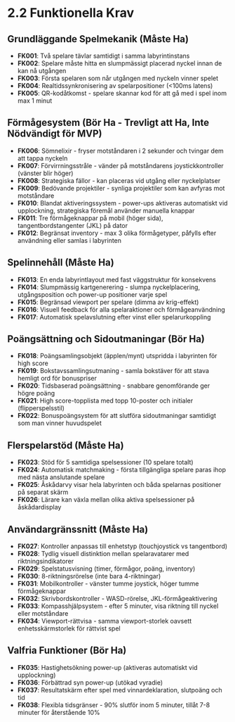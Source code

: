 # 2.2 Funktionella Krav

## Grundläggande Spelmekanik (Måste Ha)
- **FK001**: Två spelare tävlar samtidigt i samma labyrintinstans
- **FK002**: Spelare måste hitta en slumpmässigt placerad nyckel innan de kan nå utgången
- **FK003**: Första spelaren som når utgången med nyckeln vinner spelet
- **FK004**: Realtidssynkronisering av spelarpositioner (<100ms latens)
- **FK005**: QR-kodåtkomst - spelare skannar kod för att gå med i spel inom max 1 minut

## Förmågesystem (Bör Ha - Trevligt att Ha, Inte Nödvändigt för MVP)
- **FK006**: Sömnelixir - fryser motståndaren i 2 sekunder och tvingar dem att tappa nyckeln
- **FK007**: Förvirrningsstråle - vänder på motståndarens joystickkontroller (vänster blir höger)
- **FK008**: Strategiska fällor - kan placeras vid utgång eller nyckelplatser
- **FK009**: Bedövande projektiler - synliga projektiler som kan avfyras mot motståndare
- **FK010**: Blandat aktiveringssystem - power-ups aktiveras automatiskt vid upplockning, strategiska föremål använder manuella knappar
- **FK011**: Tre förmågeknappar på mobil (höger sida), tangentbordstangenter (JKL) på dator
- **FK012**: Begränsat inventory - max 3 olika förmågetyper, påfylls efter användning eller samlas i labyrinten

## Spelinnehåll (Måste Ha)
- **FK013**: En enda labyrintlayout med fast väggstruktur för konsekvens
- **FK014**: Slumpmässig kartgenerering - slumpa nyckelplacering, utgångsposition och power-up positioner varje spel
- **FK015**: Begränsad viewport per spelare (dimma av krig-effekt)
- **FK016**: Visuell feedback för alla spelaraktioner och förmågeanvändning
- **FK017**: Automatisk spelavslutning efter vinst eller spelarurkoppling

## Poängsättning och Sidoutmaningar (Bör Ha)
- **FK018**: Poängsamlingsobjekt (äpplen/mynt) utspridda i labyrinten för high score
- **FK019**: Bokstavssamlingsutmaning - samla bokstäver för att stava hemligt ord för bonuspriser
- **FK020**: Tidsbaserad poängsättning - snabbare genomförande ger högre poäng
- **FK021**: High score-topplista med topp 10-poster och initialer (flipperspelsstil)
- **FK022**: Bonuspoängsystem för att slutföra sidoutmaningar samtidigt som man vinner huvudspelet

## Flerspelarstöd (Måste Ha)  
- **FK023**: Stöd för 5 samtidiga spelsessioner (10 spelare totalt)
- **FK024**: Automatisk matchmaking - första tillgängliga spelare paras ihop med nästa anslutande spelare
- **FK025**: Åskådarvy visar hela labyrinten och båda spelarnas positioner på separat skärm
- **FK026**: Lärare kan växla mellan olika aktiva spelsessioner på åskådardisplay

## Användargränssnitt (Måste Ha)
- **FK027**: Kontroller anpassas till enhetstyp (touchjoystick vs tangentbord)
- **FK028**: Tydlig visuell distinktion mellan spelaravatarer med riktningsindikatorer
- **FK029**: Spelstatusvisning (timer, förmågor, poäng, inventory)
- **FK030**: 8-riktningsrörelse (inte bara 4-riktningar)
- **FK031**: Mobilkontroller - vänster tumme joystick, höger tumme förmågeknappar
- **FK032**: Skrivbordskontroller - WASD-rörelse, JKL-förmågeaktivering
- **FK033**: Kompasshjälpsystem - efter 5 minuter, visa riktning till nyckel eller motståndare
- **FK034**: Viewport-rättvisa - samma viewport-storlek oavsett enhetsskärmstorlek för rättvist spel

## Valfria Funktioner (Bör Ha)
- **FK035**: Hastighetsökning power-up (aktiveras automatiskt vid upplockning)
- **FK036**: Förbättrad syn power-up (utökad vyradie)
- **FK037**: Resultatskärm efter spel med vinnardeklaration, slutpoäng och tid
- **FK038**: Flexibla tidsgränser - 90% slutför inom 5 minuter, tillåt 7-8 minuter för återstående 10%